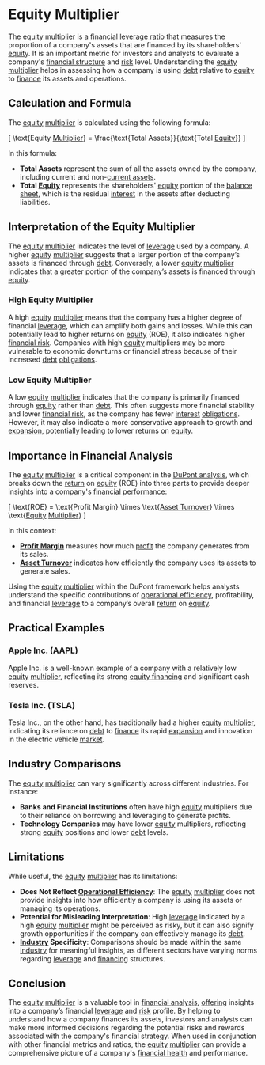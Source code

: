 # Equity Multiplier

The [equity](../e/equity.md) [multiplier](../m/multiplier.md) is a financial [leverage ratio](../l/leverage_ratio.md) that measures the proportion of a company's assets that are financed by its shareholders' [equity](../e/equity.md). It is an important metric for investors and analysts to evaluate a company's [financial structure](../f/financial_structure.md) and [risk](../r/risk.md) level. Understanding the [equity](../e/equity.md) [multiplier](../m/multiplier.md) helps in assessing how a company is using [debt](../d/debt.md) relative to [equity](../e/equity.md) to [finance](../f/finance.md) its assets and operations.

## Calculation and Formula

The [equity](../e/equity.md) [multiplier](../m/multiplier.md) is calculated using the following formula:

\[ \text{Equity [Multiplier](../m/multiplier.md)} = \frac{\text{Total Assets}}{\text{Total [Equity](../e/equity.md)}} \]

In this formula:
- **Total Assets** represent the sum of all the assets owned by the company, including current and non-[current assets](../c/current_assets.md).
- **Total [Equity](../e/equity.md)** represents the shareholders' [equity](../e/equity.md) portion of the [balance sheet](../b/balance_sheet.md), which is the residual [interest](../i/interest.md) in the assets after deducting liabilities.

## Interpretation of the Equity Multiplier

The [equity](../e/equity.md) [multiplier](../m/multiplier.md) indicates the level of [leverage](../l/leverage.md) used by a company. A higher [equity](../e/equity.md) [multiplier](../m/multiplier.md) suggests that a larger portion of the company’s assets is financed through [debt](../d/debt.md). Conversely, a lower [equity](../e/equity.md) [multiplier](../m/multiplier.md) indicates that a greater portion of the company’s assets is financed through [equity](../e/equity.md).

### High Equity Multiplier
A high [equity](../e/equity.md) [multiplier](../m/multiplier.md) means that the company has a higher degree of financial [leverage](../l/leverage.md), which can amplify both gains and losses. While this can potentially lead to higher returns on [equity](../e/equity.md) (ROE), it also indicates higher [financial risk](../f/financial_risk.md). Companies with high [equity](../e/equity.md) multipliers may be more vulnerable to economic downturns or financial stress because of their increased [debt](../d/debt.md) [obligations](../o/obligation.md).

### Low Equity Multiplier
A low [equity](../e/equity.md) [multiplier](../m/multiplier.md) indicates that the company is primarily financed through [equity](../e/equity.md) rather than [debt](../d/debt.md). This often suggests more financial stability and lower [financial risk](../f/financial_risk.md), as the company has fewer [interest](../i/interest.md) [obligations](../o/obligation.md). However, it may also indicate a more conservative approach to growth and [expansion](../e/expansion.md), potentially leading to lower returns on [equity](../e/equity.md).

## Importance in Financial Analysis

The [equity](../e/equity.md) [multiplier](../m/multiplier.md) is a critical component in the [DuPont analysis](../d/dupont_analysis.md), which breaks down the [return](../r/return.md) on [equity](../e/equity.md) (ROE) into three parts to provide deeper insights into a company's [financial performance](../f/financial_performance.md):

\[ \text{ROE} = \text{Profit Margin} \times \text{[Asset Turnover](../a/asset_turnover.md)} \times \text{[Equity](../e/equity.md) [Multiplier](../m/multiplier.md)} \]

In this context:
- **[Profit Margin](../p/profit_margin.md)** measures how much [profit](../p/profit.md) the company generates from its sales.
- **[Asset Turnover](../a/asset_turnover.md)** indicates how efficiently the company uses its assets to generate sales.

Using the [equity](../e/equity.md) [multiplier](../m/multiplier.md) within the DuPont framework helps analysts understand the specific contributions of [operational efficiency](../o/operational_efficiency_in_trading.md), profitability, and financial [leverage](../l/leverage.md) to a company’s overall [return](../r/return.md) on [equity](../e/equity.md).

## Practical Examples

### Apple Inc. (AAPL)
Apple Inc. is a well-known example of a company with a relatively low [equity](../e/equity.md) [multiplier](../m/multiplier.md), reflecting its strong [equity financing](../e/equity_financing.md) and significant cash reserves.

### Tesla Inc. (TSLA)
Tesla Inc., on the other hand, has traditionally had a higher [equity](../e/equity.md) [multiplier](../m/multiplier.md), indicating its reliance on [debt](../d/debt.md) to [finance](../f/finance.md) its rapid [expansion](../e/expansion.md) and innovation in the electric vehicle [market](../m/market.md).

## Industry Comparisons

The [equity](../e/equity.md) [multiplier](../m/multiplier.md) can vary significantly across different industries. For instance:
- **Banks and Financial Institutions** often have high [equity](../e/equity.md) multipliers due to their reliance on borrowing and leveraging to generate profits.
- **Technology Companies** may have lower [equity](../e/equity.md) multipliers, reflecting strong [equity](../e/equity.md) positions and lower [debt](../d/debt.md) levels.

## Limitations

While useful, the [equity](../e/equity.md) [multiplier](../m/multiplier.md) has its limitations:
- **Does Not Reflect [Operational Efficiency](../o/operational_efficiency_in_trading.md)**: The [equity](../e/equity.md) [multiplier](../m/multiplier.md) does not provide insights into how efficiently a company is using its assets or managing its operations.
- **Potential for Misleading Interpretation**: High [leverage](../l/leverage.md) indicated by a high [equity](../e/equity.md) [multiplier](../m/multiplier.md) might be perceived as risky, but it can also signify growth opportunities if the company can effectively manage its [debt](../d/debt.md).
- **[Industry](../i/industry.md) Specificity**: Comparisons should be made within the same [industry](../i/industry.md) for meaningful insights, as different sectors have varying norms regarding [leverage](../l/leverage.md) and [financing](../f/financing.md) structures.

## Conclusion

The [equity](../e/equity.md) [multiplier](../m/multiplier.md) is a valuable tool in [financial analysis](../f/financial_analysis.md), [offering](../o/offering.md) insights into a company’s financial [leverage](../l/leverage.md) and [risk](../r/risk.md) profile. By helping to understand how a company finances its assets, investors and analysts can make more informed decisions regarding the potential risks and rewards associated with the company's financial strategy. When used in conjunction with other financial metrics and ratios, the [equity](../e/equity.md) [multiplier](../m/multiplier.md) can provide a comprehensive picture of a company's [financial health](../f/financial_health.md) and performance.